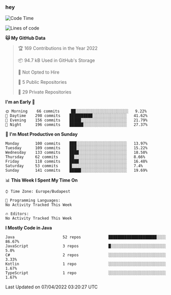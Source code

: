 ### hey

<!--START_SECTION:waka-->
![Code Time](http://img.shields.io/badge/Code%20Time-653%20hrs%207%20mins-blue)

![Lines of code](https://img.shields.io/badge/From%20Hello%20World%20I%27ve%20Written-485%20Thousand%20lines%20of%20code-blue)

**🐱 My GitHub Data** 

> 🏆 169 Contributions in the Year 2022
 > 
> 📦 94.7 kB Used in GitHub's Storage 
 > 
> 🚫 Not Opted to Hire
 > 
> 📜 5 Public Repositories 
 > 
> 🔑 29 Private Repositories  
 > 
**I'm an Early 🐤** 

```text
🌞 Morning    66 commits     ██░░░░░░░░░░░░░░░░░░░░░░░   9.22% 
🌆 Daytime    298 commits    ██████████░░░░░░░░░░░░░░░   41.62% 
🌃 Evening    156 commits    █████░░░░░░░░░░░░░░░░░░░░   21.79% 
🌙 Night      196 commits    ██████░░░░░░░░░░░░░░░░░░░   27.37%

```
📅 **I'm Most Productive on Sunday** 

```text
Monday       100 commits    ███░░░░░░░░░░░░░░░░░░░░░░   13.97% 
Tuesday      109 commits    ███░░░░░░░░░░░░░░░░░░░░░░   15.22% 
Wednesday    133 commits    ████░░░░░░░░░░░░░░░░░░░░░   18.58% 
Thursday     62 commits     ██░░░░░░░░░░░░░░░░░░░░░░░   8.66% 
Friday       118 commits    ████░░░░░░░░░░░░░░░░░░░░░   16.48% 
Saturday     53 commits     █░░░░░░░░░░░░░░░░░░░░░░░░   7.4% 
Sunday       141 commits    █████░░░░░░░░░░░░░░░░░░░░   19.69%

```


📊 **This Week I Spent My Time On** 

```text
⌚︎ Time Zone: Europe/Budapest

💬 Programming Languages: 
No Activity Tracked This Week

🔥 Editors: 
No Activity Tracked This Week

```

**I Mostly Code in Java** 

```text
Java                     52 repos            █████████████████████░░░░   86.67% 
JavaScript               3 repos             █░░░░░░░░░░░░░░░░░░░░░░░░   5.0% 
C#                       2 repos             ░░░░░░░░░░░░░░░░░░░░░░░░░   3.33% 
Kotlin                   1 repo              ░░░░░░░░░░░░░░░░░░░░░░░░░   1.67% 
TypeScript               1 repo              ░░░░░░░░░░░░░░░░░░░░░░░░░   1.67%

```



 Last Updated on 07/04/2022 03:20:27 UTC
<!--END_SECTION:waka-->
